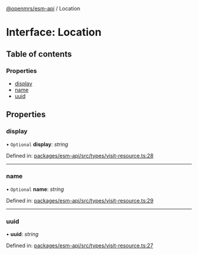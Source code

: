 [@openmrs/esm-api](../API.md) / Location

# Interface: Location

## Table of contents

### Properties

- [display](location.md#display)
- [name](location.md#name)
- [uuid](location.md#uuid)

## Properties

### display

• `Optional` **display**: *string*

Defined in: [packages/esm-api/src/types/visit-resource.ts:28](https://github.com/openmrs/openmrs-esm-core/blob/master/packages/esm-api/src/types/visit-resource.ts#L28)

___

### name

• `Optional` **name**: *string*

Defined in: [packages/esm-api/src/types/visit-resource.ts:29](https://github.com/openmrs/openmrs-esm-core/blob/master/packages/esm-api/src/types/visit-resource.ts#L29)

___

### uuid

• **uuid**: *string*

Defined in: [packages/esm-api/src/types/visit-resource.ts:27](https://github.com/openmrs/openmrs-esm-core/blob/master/packages/esm-api/src/types/visit-resource.ts#L27)
